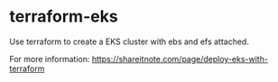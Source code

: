 # terraform-eks
Use terraform to create a EKS cluster with ebs and efs attached.

For more information: https://shareitnote.com/page/deploy-eks-with-terraform
